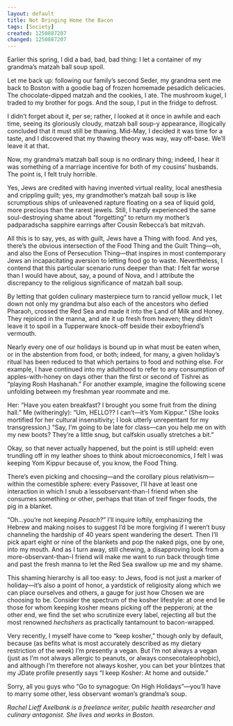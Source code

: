 ```yaml
---
layout: default
title: Not Bringing Home the Bacon
tags: [Society]
created: 1250887207
changed: 1250887207
---
```

<p>Earlier this spring, I did a bad, bad, bad thing: I let a container of my grandma&rsquo;s matzah ball soup spoil.</p>
<p>Let me back up: following our family&rsquo;s second Seder, my grandma sent me back to Boston with a goodie bag of frozen homemade pesadich delicacies. The chocolate-dipped matzah and the cookies, I ate. The mushroom kugel, I traded to my brother for pogs. And the soup, I put in the fridge to defrost.</p>
<p>I didn&rsquo;t forget about it, per se; rather, I looked at it once in awhile and each time, seeing its gloriously cloudy, matzah ball soup-y appearance, illogically concluded that it must still be thawing. Mid-May, I decided it was time for a taste, and I discovered that my thawing theory was way, way off-base. We&rsquo;ll leave it at that.</p>
<p>Now, my grandma&rsquo;s matzah ball soup is no ordinary thing; indeed, I hear it was something of a marriage incentive for both of my cousins&rsquo; husbands. The point is, I felt truly horrible.</p>
<p>Yes, Jews are credited with having invented virtual reality, local anesthesia and crippling guilt; yes, my grandmother&rsquo;s matzah ball soup is like scrumptious ships of unleavened rapture floating on a sea of liquid gold, more precious than the rarest jewels. Still, I hardly experienced the same soul-destroying shame about &ldquo;forgetting&rdquo; to return my mother&rsquo;s padparadscha sapphire earrings after Cousin Rebecca&rsquo;s bat mitzvah.</p>
<p>All this is to say, yes, as with guilt, Jews have a Thing with food. And yes, there&rsquo;s the obvious intersection of the Food Thing and the Guilt Thing&mdash;oh, and also the Eons of Persecution Thing&mdash;that inspires in most contemporary Jews an incapacitating aversion to letting food go to waste. Nevertheless, I contend that this particular scenario runs deeper than that: I felt far worse than I would have about, say, a pound of Nova, and I attribute the discrepancy to the religious significance of matzah ball soup.</p>
<p>By letting that golden culinary masterpiece turn to rancid yellow muck, I let down not only my grandma but also each of the ancestors who defied Pharaoh, crossed the Red Sea and made it into the Land of Milk and Honey. They rejoiced in the manna, and ate it up fresh from heaven; they didn&rsquo;t leave it to spoil in a Tupperware knock-off beside their exboyfriend&rsquo;s vermouth.</p>
<p>Nearly every one of our holidays is bound up in what must be eaten when, or in the abstention from food, or both; indeed, for many, a given holiday&rsquo;s ritual has been reduced to that which pertains to food and nothing else. For example, I have continued into my adulthood to refer to any consumption of apples-with-honey on days other than the first or second of Tishrei as &ldquo;playing Rosh Hashanah.&rdquo; For another example, imagine the following scene unfolding between my freshman year roommate and me.</p>
<p>Her: &ldquo;Have you eaten breakfast? I brought you some fruit from the dining hall.&rdquo; Me (witheringly): &ldquo;Um, HELLO?? I can&rsquo;t&mdash;it&rsquo;s Yom Kippur.&rdquo; (She looks mortified for her cultural insensitivity; I look utterly unrepentant for my transgression.) &ldquo;Say, I&rsquo;m going to be late for class&mdash;can you help me on with my new boots? They&rsquo;re a little snug, but calfskin usually stretches a bit.&rdquo;</p>
<p>Okay, so that never actually happened, but the point is still upheld: even trundling off in my leather shoes to think about microeconomics, I felt I was keeping Yom Kippur because of, you know, the Food Thing.</p>
<p>There&rsquo;s even picking and choosing&mdash;and the corollary pious relativism&mdash;within the comestible sphere: every Passover, I&rsquo;ll have at least one interaction in which I snub a lessobservant-than-I friend when she consumes something or other, perhaps that titan of treif finger foods, the pig in a blanket.</p>
<p>&ldquo;Oh&hellip;you&rsquo;re not keeping <em>Pesach?</em>&rdquo; I&rsquo;ll inquire loftily, emphasizing the Hebrew and making noises to suggest I&rsquo;d be more forgiving if I weren&rsquo;t busy channeling the hardship of 40 years spent wandering the desert. Then I&rsquo;ll pick apart eight or nine of the blankets and pop the naked pigs, one by one, into my mouth. And as I turn away, still chewing, a disapproving look from a more-observant-than-I friend will make me want to run back through time and past the fresh manna to let the Red Sea swallow up me and my shame.</p>
<p>This shaming hierarchy is all too easy: to Jews, food is not just a marker of holiday&mdash;it&rsquo;s also a point of honor, a yardstick of religiosity along which we can place ourselves and others, a gauge for just how Chosen we are choosing to be. Consider the spectrum of the kosher lifestyle: at one end lie those for whom keeping kosher means picking off the pepperoni; at the other end, we find the set who scrutinize every label, rejecting all but the most renowned <em>hechshers</em> as practically tantamount to bacon-wrapped.</p>
<p>Very recently, I myself have come to &ldquo;keep kosher,&rdquo; though only by default, because (as befits what is most accurately described as my dietary restriction of the week) I&rsquo;m presently a vegan. But I&rsquo;m not always a vegan (just as I&rsquo;m not always allergic to peanuts, or always consecotaleophobic), and although I&rsquo;m therefore not always kosher, you can bet your blintzes that my JDate profile presently says &ldquo;I keep Kosher: At home and outside.&rdquo;</p>
<p>Sorry, all you guys who &ldquo;Go to synagogue: On High Holidays&rdquo;&mdash;you&rsquo;ll have to marry some other, less observant woman&rsquo;s grandma&rsquo;s soup.</p>
<p><em>Rachel Lieff Axelbank is a freelance writer, public health researcher and culinary antagonist. She lives and works in Boston.</em></p>